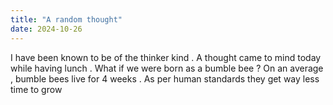 ```yaml
---
title: "A random thought"
date: 2024-10-26
---
```


I have been known to be of the thinker kind . A thought came to mind today while having lunch . What if we were born as a bumble bee ? On an average , bumble bees live for 4 weeks . As per human standards they get way less time to grow 
